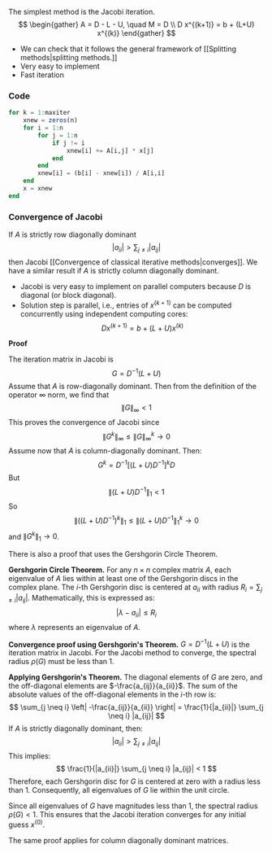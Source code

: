 The simplest method is the Jacobi iteration.
$$
\begin{gather}
A = D - L - U, \quad M = D \\
D x^{(k+1)} = b + (L+U) x^{(k)}
\end{gather}
$$
- We can check that it follows the general framework of [[Splitting methods|splitting methods.]]
- Very easy to implement
- Fast iteration

### Code

```julia
for k = 1:maxiter
    xnew = zeros(n)
    for i = 1:n
        for j = 1:n
            if j != i
                xnew[i] += A[i,j] * x[j]
            end
        end
        xnew[i] = (b[i] - xnew[i]) / A[i,i]
    end
    x = xnew
end
```

### Convergence of Jacobi

If $A$ is strictly row diagonally dominant
$$
|a_{ii}| > \sum_{j \neq i} |a_{ij}|
$$
then Jacobi [[Convergence of classical iterative methods|converges]]. We have a similar result if $A$ is strictly column diagonally dominant.

- Jacobi is very easy to implement on parallel computers because $D$ is diagonal (or block diagonal).
- Solution step is parallel, i.e., entries of $x^{(k+1)}$ can be computed concurrently using independent computing cores:
$$
D x^{(k+1)} = b + (L+U) x^{(k)}
$$

**Proof**

The iteration matrix in Jacobi is
$$
G = D^{-1} (L+U)
$$
Assume that $A$ is row-diagonally dominant. Then from the definition of the operator $\infty$ norm, we find that
$$
\|G\|_\infty < 1
$$
This proves the convergence of Jacobi since
$$
\|G^k\|_\infty \le \|G\|_\infty^k \to 0
$$
Assume now that $A$ is column-diagonally dominant. Then:
$$
G^k = D^{-1} [ (L+U) D^{-1} ]^k D
$$
But
$$
\|(L+U) D^{-1}\|_1 < 1
$$
So
$$
\Big \| \big((L+U) D^{-1} \big)^k \Big \|_1 \le \|(L+U) D^{-1}\|_1^k \to 0
$$
and $\|G^k\|_1 \to 0$.

There is also a proof that uses the Gershgorin Circle Theorem.

**Gershgorin Circle Theorem.** For any $n \times n$ complex matrix $A$, each eigenvalue of $A$ lies within at least one of the Gershgorin discs in the complex plane. The $i$-th Gershgorin disc is centered at $a_{ii}$ with radius $R_i = \sum_{j \neq i} |a_{ij}|$. Mathematically, this is expressed as:
$$
| \lambda - a_{ii} | \leq R_i 
$$
where $\lambda$ represents an eigenvalue of $A$.

**Convergence proof using Gershgorin's Theorem.** $G = D^{-1} (L+U)$ is the iteration matrix in Jacobi. For the Jacobi method to converge, the spectral radius $\rho(G)$ must be less than 1.

**Applying Gershgorin's Theorem.** The diagonal elements of $G$ are zero, and the off-diagonal elements are $-\frac{a_{ij}}{a_{ii}}$. The sum of the absolute values of the off-diagonal elements in the $i$-th row is:
$$
\sum_{j \neq i} \left| -\frac{a_{ij}}{a_{ii}} \right| = \frac{1}{|a_{ii}|} \sum_{j \neq i} |a_{ij}|
$$
If $A$ is strictly diagonally dominant, then:
$$
|a_{ii}| > \sum_{j \neq i} |a_{ij}|
$$
This implies:
$$
\frac{1}{|a_{ii}|} \sum_{j \neq i} |a_{ij}| < 1
$$
Therefore, each Gershgorin disc for $G$ is centered at zero with a radius less than 1. Consequently, all eigenvalues of $G$ lie within the unit circle.

Since all eigenvalues of $G$ have magnitudes less than 1, the spectral radius $\rho(G) < 1$. This ensures that the Jacobi iteration converges for any initial guess $x^{(0)}$. 

The same proof applies for column diagonally dominant matrices.